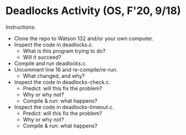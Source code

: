 # Deadlocks Activity (OS, F'20, 9/18)

Instructions:
* Clone the repo to Watson 132 and/or your own computer.
* Inspect the code in deadlocks.c.
  - What is this program trying to do?
  - Will it succeed?
* Compile and run deadlocks.c.
* Uncomment line 16 and re-compile/re-run.
  - What changed, and why?
* Inspect the code in deadlocks-check.c.
  - Predict: will this fix the problem?
  - Why or why not?
  - Compile & run: what happens?
* Inspect the code in deadlocks-timeout.c.
  - Predict: will this fix the problem?
  - Why or why not?
  - Compile & run: what happens?
